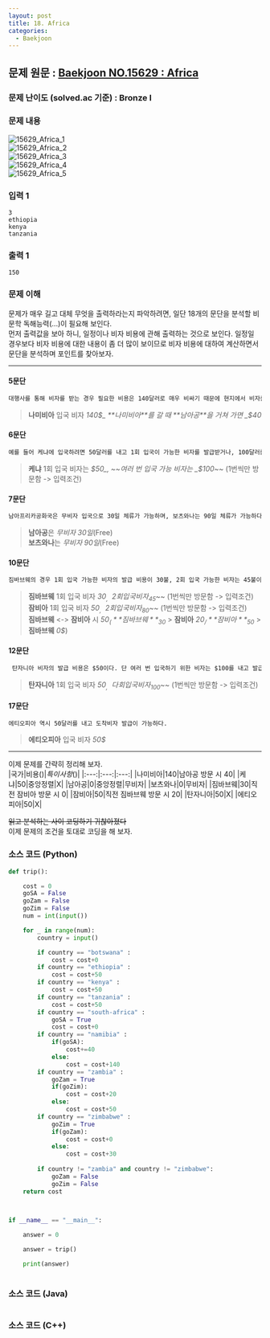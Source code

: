 ```yaml
---
layout: post
title: 18. Africa
categories:
  - Baekjoon
---
```


## 문제 원문 : [Baekjoon NO.15629 : Africa](https://www.acmicpc.net/problem/15629)  

### 문제 난이도 (solved.ac 기준) : Bronze I

### 문제 내용
![15629_Africa_1](/assets/images/Baekjoon/15629_Africa_1.PNG)  
![15629_Africa_2](/assets/images/Baekjoon/15629_Africa_2.PNG)  
![15629_Africa_3](/assets/images/Baekjoon/15629_Africa_3.PNG)  
![15629_Africa_4](/assets/images/Baekjoon/15629_Africa_4.PNG)  
![15629_Africa_5](/assets/images/Baekjoon/15629_Africa_5.PNG)  

### 입력 1
```
3
ethiopia
kenya
tanzania
```
### 출력 1
```
150
```  

### 문제 이해
문제가 매우 길고 대체 무엇을 출력하라는지 파악하려면, 일단 18개의 문단을 분석할 비문학 독해능력(...)이 필요해 보인다.  
먼저 출력값을 보아 하니, 일정이나 비자 비용에 관해 출력하는 것으로 보인다. 일정일 경우보다 비자 비용에 대한 내용이 좀 더 많이 보이므로 비자 비용에 대하여 계산하면서 문단을 분석하며 포인트를 찾아보자.  

---
#### 5문단
```markdown
대행사를 통해 비자를 받는 경우 필요한 비용은 140달러로 매우 비싸기 때문에 현지에서 비자를 받는 것이 비용 측면에서는 유리하지만, 아프리카에서 한국인이 나미비아 비자를 받을 수 있는 곳은 매우 한정적이다."와  "많은 여행객들이 가는 지역 중에서는 남아프리카공화국의 케이프타운이 사실상 유일하기 때문에 경로 상 남아프리카공화국을 먼저 방문하지 않거나 케이프타운에서 비자가 발급될 때까지 충분히 머무를 수 없는 사람의 경우 한국에서 비자를 신청해야 한다. 만약 남아프리카공화국에서 비자를 받는 것이 가능하다면 그 비용은 40달러로 매우 저렴해진다.
```
> **나미비아** 입국 비자 _140$_  
>**나미비아**를 갈 때 **남아공**을 거쳐 가면 _$40_

#### 6문단
```markdown
예를 들어 케냐에 입국하려면 50달러를 내고 1회 입국이 가능한 비자를 발급받거나, 100달러를 내고 여러 번 입국이 가능한 비자를 받아야 한다.
```
> **케냐** 1회 입국 비자는 _$50_, ~~여러 번 입국 가능 비자는 _$100_~~ 
>(1번씩만 방문함 -> 입력조건)  

#### 7문단
```markdown
남아프리카공화국은 무비자 입국으로 30일 체류가 가능하며, 보츠와나는 90일 체류가 가능하다.
```
> **남아공**은 _무비자 30일_(Free)  
> **보츠와나**는 _무비자 90일_(Free)  

#### 10문단
```markdown
짐바브웨의 경우 1회 입국 가능한 비자의 발급 비용이 30불, 2회 입국 가능한 비자는 45불이다. 잠비아는 1회 입국 가능한 비자가 50불, 2회 입국 가능한 비자가 80불이다.", " 다행히 이와 같이 방문하는 여행객들이 선택할 수 있는 옵션이 한 가지가 더 있는데, 잠비아-짐바브웨 연합 비자가 이에 해당한다. 이 비자를 발급받을 경우 지정된 기간 동안 짐바브웨와 잠비아 간을 제한 없이 방문할 수 있다. 단, 잠비아 혹은 짐바브웨가 아닌 다른 국가로 이동한 경우 비자는 유효하지 않게 된다. 이 비자를 발급받는 비용은 50불로, 두 국가를 모두 방문할 계획이 있는 여행객이라면 이를 발급받는 것이 유리하다. 따라서 국가별 방문 순서를 잘 정하면 비자 발급 비용을 절약할 수 있다. 그래서 국가를 방문하는 순서가 있을 때 총 비자 발급 비용을 구하려고 한다. 지금까지의 설명과 앞으로 적을 다른 국가 및 지역에 대한 소개를 조합하면 이를 해결하기 위한 충분한 정보를 얻을 수 있을 것이다. 이때 비용을 줄이기 위해 정해진 순서 중간에 다른 국가를 방문하는 것도 생각해볼 수 있겠지만 일단 여기에서는 생각하지 않기로 하자.
```

> **짐바브웨** 1회 입국 비자 _30$_, ~~2회 입국 비자 _45$_~~
>(1번씩만 방문함 -> 입력조건)  
> **잠비아** 1회 입국 비자 _50$_, ~~2회 입국 비자 _80$_~~
>(1번씩만 방문함 -> 입력조건)  
> **짐바브웨** <-> **잠비아** 시 _50$_ 
>(**짐바브웨** _30$_ > **잠비아** _20$_ / **잠비아** _50$_ > **짐바브웨** _0$_)  

#### 12문단
```markdown
 탄자니아 비자의 발급 비용은 $50이다. 단 여러 번 입국하기 위한 비자는 $100를 내고 발급이 가능하다.
```

> **탄자니아** 1회 입국 비자 _50$_, ~~다회 입국 비자 _100$_~~
>(1번씩만 방문함 -> 입력조건)  

#### 17문단
```markdown
에티오피아 역시 50달러를 내고 도착비자 발급이 가능하다.
```
> **에티오피아** 입국 비자 _50$_  

---

이제 문제를 간략히 정리해 보자.  
|국가|비용($)|특이사항($)|
|:---:|:---:|:---:|
|나미비아|140|남아공 방문 시 40|
|케냐|50|중앙정렬|X|
|남아공|0|중앙정렬|무비자|
|보츠와나|0|무비자|
|짐바브웨|30|직전 잠비아 방문 시 0|
|잠비아|50|직전 짐바브웨 방문 시 20|
|탄자니아|50|X|
|에티오피아|50|X|

~~읽고 분석하는 사이 코딩하기 귀찮아졌다~~  
이제 문제의 조건을 토대로 코딩을 해 보자.  

### 소스 코드 (Python)
```python
def trip():

    cost = 0
    goSA = False
    goZam = False
    goZim = False
    num = int(input())

    for _ in range(num):
        country = input()

        if country == "botswana" :
            cost = cost+0
        if country == "ethiopia" :
            cost = cost+50
        if country == "kenya" :
            cost = cost+50
        if country == "tanzania" :
            cost = cost+50
        if country == "south-africa" :
            goSA = True
            cost = cost+0
        if country == "namibia" :
            if(goSA):
                cost+=40
            else:
                cost = cost+140
        if country == "zambia" :
            goZam = True
            if(goZim):
                cost = cost+20
            else:
                cost = cost+50
        if country == "zimbabwe" :
            goZim = True
            if(goZam):
                cost = cost+0
            else:
                cost = cost+30
        
        if country != "zambia" and country != "zimbabwe":
            goZam = False
            goZim = False
    return cost
        


if __name__ == "__main__":

    answer = 0

    answer = trip()

    print(answer)
    

```  

### 소스 코드 (Java)
```java

```  

### 소스 코드 (C++)

```cpp

```

